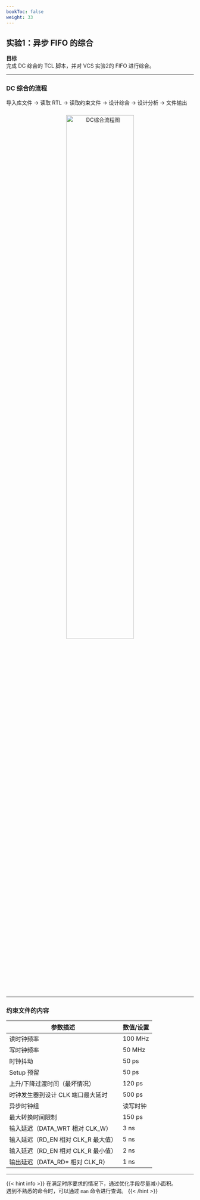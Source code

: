 ```yaml
---
bookToc: false
weight: 33
---
```


## 实验1：异步 FIFO 的综合

**目标**  
完成 DC 综合的 TCL 脚本，并对 VCS 实验2的 FIFO 进行综合。

---

### **DC 综合的流程**

导入库文件 → 读取 RTL → 读取约束文件 → 设计综合 → 设计分析 → 文件输出

<div style="text-align: center;">
  <img src="image.png" alt="DC综合流程图" style="width: 60%; margin: 10px auto;" />
</div>

---

### **约束文件的内容**

| 参数描述                                 | 数值/设置               |
|----------------------------------------|-------------------------|
| 读时钟频率                              | 100 MHz                |
| 写时钟频率                              | 50 MHz                 |
| 时钟抖动                                | 50 ps                  |
| Setup 预留                              | 50 ps                  |
| 上升/下降过渡时间（最坏情况）            | 120 ps                 |
| 时钟发生器到设计 CLK 端口最大延时        | 500 ps                 |
| 异步时钟组                              | 读写时钟               |
| 最大转换时间限制                        | 150 ps                 |
| 输入延迟（DATA_WRT 相对 CLK_W）    | 3 ns                   |
| 输入延迟（RD_EN 相对 CLK_R 最大值） | 5 ns                   |
| 输入延迟（RD_EN 相对 CLK_R 最小值） | 2 ns                   |
| 输出延迟（DATA_RD* 相对 CLK_R）     | 1 ns                   |

---

{{< hint info >}}
在满足时序要求的情况下，通过优化手段尽量减小面积。  
遇到不熟悉的命令时，可以通过 `man` 命令进行查询。
{{< /hint >}}
